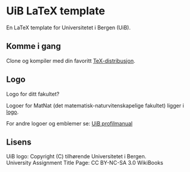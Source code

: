 # UiB LaTeX template

En LaTeX template for Universitetet i Bergen (UiB).

## Komme i gang
Clone og kompiler med din favoritt [TeX-distribusjon](https://www.latex-project.org/get/).

## Logo
Logo for ditt fakultet?

Logoer for MatNat (det matematisk-naturvitenskapelige fakultet) ligger i [logo](figures/logo).

For andre logoer og emblemer se: [UiB profilmanual](https://manual.uib.no/en/profile-components/download-uibs-logo-and-emblem/)

## Lisens  
UiB logo: Copyright (C) tilhørende Universitetet i Bergen.  
University Assignment Title Page: CC BY-NC-SA 3.0 WikiBooks
